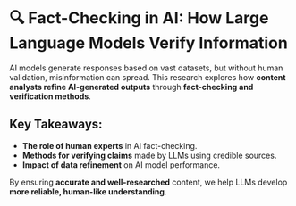 # 🔍 Fact-Checking in AI: How Large Language Models Verify Information

AI models generate responses based on vast datasets, but without human validation, misinformation can spread. This research explores how **content analysts refine AI-generated outputs** through **fact-checking and verification methods**.

## **Key Takeaways:**
- **The role of human experts** in AI fact-checking.
- **Methods for verifying claims** made by LLMs using credible sources.
- **Impact of data refinement** on AI model performance.

By ensuring **accurate and well-researched** content, we help LLMs develop **more reliable, human-like understanding**.
